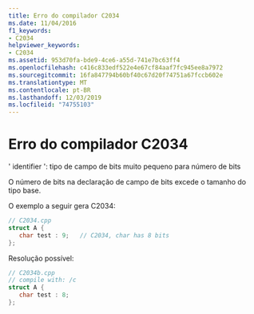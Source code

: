 ```yaml
---
title: Erro do compilador C2034
ms.date: 11/04/2016
f1_keywords:
- C2034
helpviewer_keywords:
- C2034
ms.assetid: 953d70fa-bde9-4ce6-a55d-741e7bc63ff4
ms.openlocfilehash: c416c833edf522e4e67cf84aaf7fc945ee8a7972
ms.sourcegitcommit: 16fa847794b60bf40c67d20f74751a67fccb602e
ms.translationtype: MT
ms.contentlocale: pt-BR
ms.lasthandoff: 12/03/2019
ms.locfileid: "74755103"
---
```

# <a name="compiler-error-c2034"></a>Erro do compilador C2034

' identifier ': tipo de campo de bits muito pequeno para número de bits

O número de bits na declaração de campo de bits excede o tamanho do tipo base.

O exemplo a seguir gera C2034:

```cpp
// C2034.cpp
struct A {
   char test : 9;   // C2034, char has 8 bits
};
```

Resolução possível:

```cpp
// C2034b.cpp
// compile with: /c
struct A {
   char test : 8;
};
```

